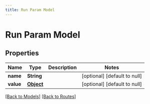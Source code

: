 ```yaml
---
title: Run Param Model
---
```


# Run Param Model
## Properties

| Name | Type | Description | Notes |
|------------ | ------------- | ------------- | -------------|
| **name** | **String** |  | [optional] [default to null] |
| **value** | [**Object**]() |  | [optional] [default to null] |

[[Back to Models]](../overview#models) [[Back to Routes]](../overview#routes)

